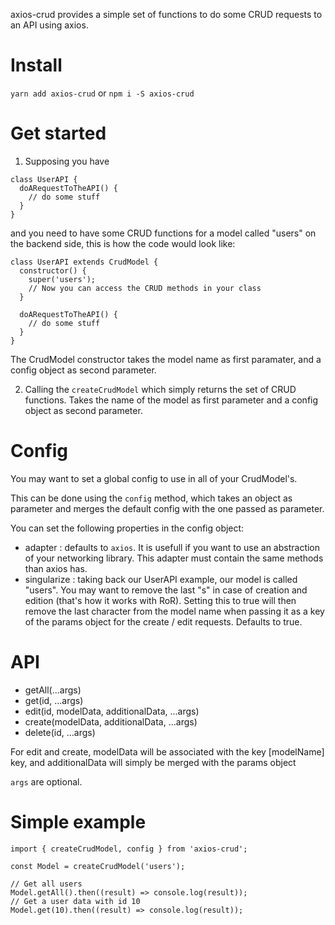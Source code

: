 axios-crud provides a simple set of functions to do some CRUD requests to an API using axios.

# Install

`yarn add axios-crud` or `npm i -S axios-crud`

# Get started

1.  Supposing you have

```
class UserAPI {
  doARequestToTheAPI() {
    // do some stuff
  }
}
```

and you need to have some CRUD functions for a model called "users" on the backend side, this is how the code would look like:

```
class UserAPI extends CrudModel {
  constructor() {
    super('users');
    // Now you can access the CRUD methods in your class
  }

  doARequestToTheAPI() {
    // do some stuff
  }
}
```

The CrudModel constructor takes the model name as first paramater, and a config object as second parameter.

2.  Calling the `createCrudModel` which simply returns the set of CRUD functions. Takes the name of the model as first parameter and a config object as second parameter.

# Config

You may want to set a global config to use in all of your CrudModel's.

This can be done using the `config` method, which takes an object as parameter and merges the default config with the one passed as parameter.

You can set the following properties in the config object:

* adapter : defaults to `axios`. It is usefull if you want to use an abstraction of your networking library. This adapter must contain the same methods than axios has.
* singularize : taking back our UserAPI example, our model is called "users". You may want to remove the last "s" in case of creation and edition (that's how it works with RoR). Setting this to true will then remove the last character from the model name when passing it as a key of the params object for the create / edit requests. Defaults to true.

# API

* getAll(...args)
* get(id, ...args)
* edit(id, modelData, additionalData, ...args)
* create(modelData, additionalData, ...args)
* delete(id, ...args)

For edit and create, modelData will be associated with the key [modelName] key, and additionalData will simply be merged with the params object

`args` are optional.

# Simple example

```
import { createCrudModel, config } from 'axios-crud';

const Model = createCrudModel('users');

// Get all users
Model.getAll().then((result) => console.log(result));
// Get a user data with id 10
Model.get(10).then((result) => console.log(result));
```
